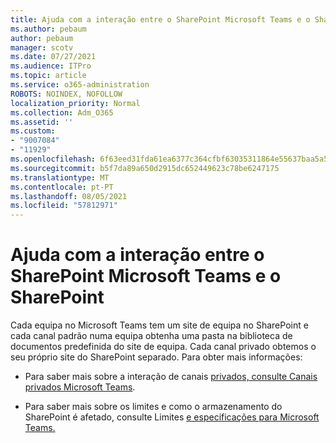 ```yaml
---
title: Ajuda com a interação entre o SharePoint Microsoft Teams e o SharePoint
ms.author: pebaum
author: pebaum
manager: scotv
ms.date: 07/27/2021
ms.audience: ITPro
ms.topic: article
ms.service: o365-administration
ROBOTS: NOINDEX, NOFOLLOW
localization_priority: Normal
ms.collection: Adm_O365
ms.assetid: ''
ms.custom:
- "9007084"
- "11929"
ms.openlocfilehash: 6f63eed31fda61ea6377c364cfbf63035311864e55637baa5a5838784a03b582
ms.sourcegitcommit: b5f7da89a650d2915dc652449623c78be6247175
ms.translationtype: MT
ms.contentlocale: pt-PT
ms.lasthandoff: 08/05/2021
ms.locfileid: "57812971"
---
```

# <a name="help-with-the-sharepoint-and-microsoft-teams-interaction"></a>Ajuda com a interação entre o SharePoint Microsoft Teams e o SharePoint

Cada equipa no Microsoft Teams tem um site de equipa no SharePoint e cada canal padrão numa equipa obtenha uma pasta na biblioteca de documentos predefinida do site de equipa. Cada canal privado obtemos o seu próprio site do SharePoint separado. Para obter mais informações:

- Para saber mais sobre a interação de canais [privados, consulte Canais privados Microsoft Teams](/MicrosoftTeams/private-channels#private-channel-sharepoint-sites).

- Para saber mais sobre os limites e como o armazenamento do SharePoint é afetado, consulte Limites [e especificações para Microsoft Teams.](/microsoftteams/limits-specifications-teams#storage) 
